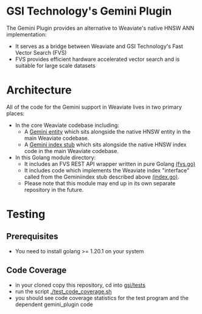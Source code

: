 
# GSI Technology's Gemini Plugin

The Gemini Plugin provides an alternative to Weaviate's native HNSW ANN implementation:
* It serves as a bridge between Weaviate and GSI Technology's Fast Vector Search (FVS)
* FVS provides efficient hardware accelerated vector search and is suitable for large scale datasets

# Architecture

All of the code for the Gemini support in Weaviate lives in two primary places:
* In the core Weaviate codebase including:
  * A [Gemini entity](../../entities/vectorindex/gemini/config.go) which sits alongside the native HNSW entity in the main Weaviate codebase.
  * A [Gemini index stub](../../adapters/repos/db/vector/gemini/) which sits alongside the native HNSW index code in the main Weaviate codebase.
* In this Golang module directory:
  * It includes an FVS REST API wrapper written in pure Golang [\(fvs.go\)](./fvs.go)
  * It includes code which implements the Weaviate index "interface" called from the Geminiindex stub described above [\(index.go\)](./index.go).
  * Please note that this module may end up in its own separate repository in the future.

# Testing

## Prerequisites

* You need to install golang >= 1.20.1 on your system

## Code Coverage

* in your cloned copy this repository, cd into [gsi/tests](../tests)
* run the script [./test_code_coverage.sh](../tests/test_code_coverage.sh)
* you should see code coverage statistics for the test program and the dependent gemini_plugin code
